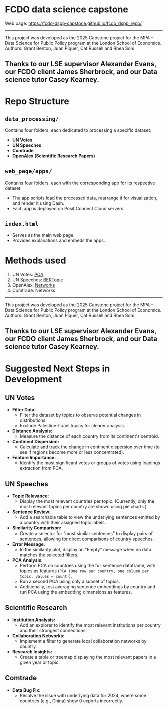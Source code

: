 # FCDO data science capstone 
Web page: https://fcdo-dspp-capstone.github.io/fcdo_dspp_repo/

----------------------------
This project was developed as the 2025 Capstone project for the MPA - Data Science for Public Policy program at the London School of Economics.  
Authors: Grant Benton, Juan Piquer, Cat Russell and Rhea Soni
  
Thanks to our LSE supervisor Alexander Evans, our FCDO client James Sherbrock, and our Data science tutor Casey Kearney.
----------------------------

# Repo Structure

## `data_processing/`
Contains four folders, each dedicated to processing a specific dataset:
- **UN Votes**  
- **UN Speeches**  
- **Comtrade**  
- **OpenAlex (Scientific Research Papers)**  

## `web_page/apps/`
Contains four folders, each with the corresponding app for its respective dataset.
- The app scripts load the processed data, rearrange it for visualization, and render it using Dash.
- Each app is deployed on Posit Connect Cloud servers.

## `index.html`
- Serves as the main web page.
- Provides explanations and embeds the apps.
  
# Methods used
1. UN Votes: [PCA](https://scikit-learn.org/stable/modules/generated/sklearn.decomposition.PCA.html)  
2. UN Speeches: [BERTopic](https://maartengr.github.io/BERTopic/index.html)  
3. OpenAlex: [Networks](https://networkx.org)  
4. Comtrade: Networks  

----------------------------
This project was developed as the 2025 Capstone project for the MPA - Data Science for Public Policy program at the London School of Economics.  
Authors: Grant Benton, Juan Piquer, Cat Russell and Rhea Soni
  
Thanks to our LSE supervisor Alexander Evans, our FCDO client James Sherbrock, and our Data science tutor Casey Kearney.
----------------------------


# Suggested Next Steps in Development

## UN Votes
- **Filter Data:**  
  - Filter the dataset by topics to observe potential changes in distributions.  
  - Exclude Palestine-Israel topics for clearer analysis.  
- **Distance Analysis:**  
  - Measure the distance of each country from its continent's centroid.  
- **Continent Dispersion:**  
  - Calculate and track the change in continent dispersion over time (to see if regions become more or less concentrated).  
- **Feature Importance:**  
  - Identify the most significant votes or groups of votes using loadings extraction from PCA.

## UN Speeches
- **Topic Relevance:**  
  - Display the most relevant countries per topic. (Currently, only the most relevant topics per country are shown using pie charts.)  
- **Sentence Review:**  
  - Add a searchable table to view the underlying sentences emitted by a country with their assigned topic labels.  
- **Similarity Comparison:**  
  - Create a selector for “most similar sentences” to display pairs of sentences, allowing for direct comparisons of country speeches.  
- **Error Message:**  
  - In the similarity plot, display an "Empty" message when no data matches the selected filters.  
- **PCA Analysis:**  
  - Perform PCA on countries using the full sentence dataframe, with topics as features (`PCA (One row per country, one column per topic, values = count)`).  
  - Run a second PCA using only a subset of topics.  
  - Additionally, test averaging sentence embeddings by country and run PCA using the embedding dimensions as features.

## Scientific Research
- **Institution Analysis:**  
  - Add an explorer to identify the most relevant institutions per country and their strongest connections.  
- **Collaboration Networks:**  
  - Implement a filter to generate local collaboration networks by country.  
- **Research Insights:**  
  - Create a table or treemap displaying the most relevant papers in a given year or topic.

## Comtrade
- **Data Bug Fix:**  
  - Resolve the issue with underlying data for 2024, where some countries (e.g., China) show 0 exports incorrectly.  

